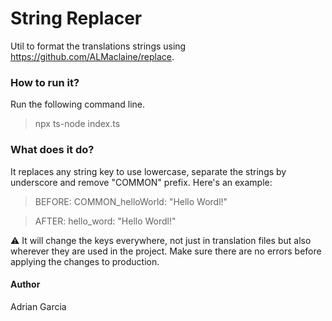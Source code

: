 # String Replacer

Util to format the translations strings using https://github.com/ALMaclaine/replace.

### How to run it?

Run the following command line.
>npx ts-node index.ts

### What does it do?
It replaces any string key to use lowercase, separate the strings by underscore and remove "COMMON" prefix. Here's an example:
>BEFORE: COMMON_helloWorld: "Hello Wordl!"

>AFTER: hello_word: "Hello Wordl!"

⚠️ It will change the keys everywhere, not just in translation files but also wherever they are used in the project. Make sure there are no errors before applying the changes to production.

#### Author
Adrian Garcia
